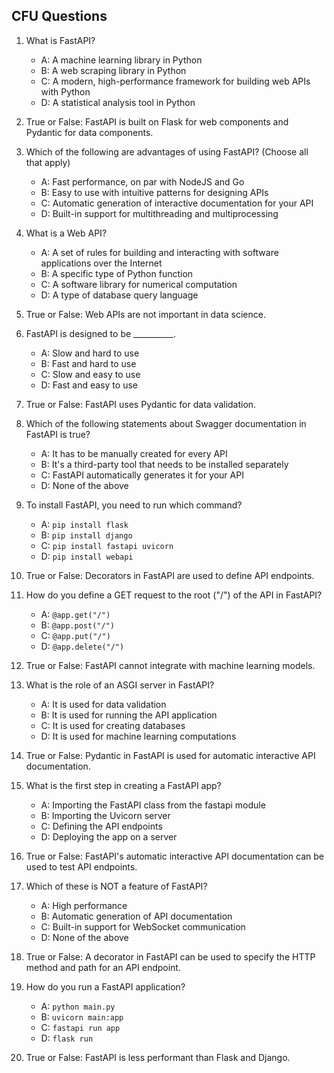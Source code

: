 ## CFU Questions

1. What is FastAPI? 
   - A: A machine learning library in Python
   - B: A web scraping library in Python
   - C: A modern, high-performance framework for building web APIs with Python
   - D: A statistical analysis tool in Python

2. True or False: FastAPI is built on Flask for web components and Pydantic for data components.

3. Which of the following are advantages of using FastAPI? (Choose all that apply)
   - A: Fast performance, on par with NodeJS and Go
   - B: Easy to use with intuitive patterns for designing APIs
   - C: Automatic generation of interactive documentation for your API
   - D: Built-in support for multithreading and multiprocessing

4. What is a Web API? 
   - A: A set of rules for building and interacting with software applications over the Internet
   - B: A specific type of Python function
   - C: A software library for numerical computation
   - D: A type of database query language

5. True or False: Web APIs are not important in data science.

6. FastAPI is designed to be __________.
   - A: Slow and hard to use
   - B: Fast and hard to use
   - C: Slow and easy to use
   - D: Fast and easy to use

7. True or False: FastAPI uses Pydantic for data validation.

8. Which of the following statements about Swagger documentation in FastAPI is true? 
   - A: It has to be manually created for every API
   - B: It's a third-party tool that needs to be installed separately
   - C: FastAPI automatically generates it for your API
   - D: None of the above

9. To install FastAPI, you need to run which command?
   - A: `pip install flask`
   - B: `pip install django`
   - C: `pip install fastapi uvicorn`
   - D: `pip install webapi`

10. True or False: Decorators in FastAPI are used to define API endpoints.

11. How do you define a GET request to the root ("/") of the API in FastAPI?
    - A: `@app.get("/")`
    - B: `@app.post("/")`
    - C: `@app.put("/")`
    - D: `@app.delete("/")`

12. True or False: FastAPI cannot integrate with machine learning models.

13. What is the role of an ASGI server in FastAPI?
    - A: It is used for data validation
    - B: It is used for running the API application
    - C: It is used for creating databases
    - D: It is used for machine learning computations

14. True or False: Pydantic in FastAPI is used for automatic interactive API documentation.

15. What is the first step in creating a FastAPI app?
    - A: Importing the FastAPI class from the fastapi module
    - B: Importing the Uvicorn server
    - C: Defining the API endpoints
    - D: Deploying the app on a server

16. True or False: FastAPI's automatic interactive API documentation can be used to test API endpoints.

17. Which of these is NOT a feature of FastAPI?
    - A: High performance
    - B: Automatic generation of API documentation
    - C: Built-in support for WebSocket communication
    - D: None of the above

18. True or False: A decorator in FastAPI can be used to specify the HTTP method and path for an API endpoint.

19. How do you run a FastAPI application?
    - A: `python main.py`
    - B: `uvicorn main:app`
    - C: `fastapi run app`
    - D: `flask run`

20. True or False: FastAPI is less performant than Flask and Django.
